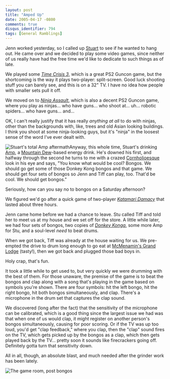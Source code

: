 ```yaml
---
layout: post
title: "Amped Up"
date: 2005-04-17 -0800
comments: true
disqus_identifier: 794
tags: [General Ramblings]
---
```

Jenn worked yesterday, so I called up
[Stuart](http://www.stuartthompson.net) to see if he wanted to hang out.
He came over and we decided to play some video games, since neither of
us really have had the free time we'd like to dedicate to such things as
of late.
 
 We played some [*Time Crisis
3*](http://www.amazon.com/exec/obidos/ASIN/B00009XS6L/mhsvortex), which
is a great PS2 Guncon game, but the shortcoming is the way it plays
two-player: split-screen. Good luck shooting stuff you can barely see,
and this is on a 32" TV. I have no idea how people with smaller sets
pull it off.
 
 We moved on to [*Ninja
Assault*](http://www.amazon.com/exec/obidos/ASIN/B00006JUK0/mhsvortex),
which is also a decent PS2 Guncon game, where you play as ninjas... who
have guns... who shoot at... uh... robotic spiders... who have guns...
and...
 
 OK, I can't really justify that it has really *anything at all* to do
with ninjas, other than the backgrounds with, like, trees and old Asian
looking buildings. I think you shoot at some ninja-looking guys, but
it's "ninja" in the loosest sense of the word I've ever dealt with.
 
 ![Stuart's total Amp
aftermath](https://hyqi8g.dm1.livefilestore.com/y2pm1soh5VeG98ZZuq-aJNDxGAqxzaCq23YxPBMRXzE9NZApq2Rb229jz7UHto9HhR20CvG141kywgrUWAtk4gnpdZEj7ouuMDkBVzL66FXbzo/20050417bongos_amp.jpg?psid=1)Anyway,
this whole time, Stuart's drinking [Amp](http://www.ampenergy.com), a
[Mountain Dew](http://www.mountaindew.com)-based energy drink. He's
downed his first, and halfway through the second he turns to me with a
crazed [Cornholioesque](http://www.geekasaurus.com/cornholio.html) look
in his eye and says, "You know what would be cool? Bongos. We should go
get some of those Donkey Kong bongos and that game. We should get four
sets of bongos so Jenn and Tiff can play, too. That'd be cool. We should
get bongos."
 
 Seriously, how can you say no to bongos on a Saturday afternoon?
 
 We figured we'd go after a quick game of two-player [*Katamari
Damacy*](http://www.amazon.com/exec/obidos/ASIN/B0002Y2XXQ/mhsvortex)
that lasted about three hours.
 
 Jenn came home before we had a chance to leave. Stu called Tiff and
told her to meet us at my house and we set off for the store. A little
while later, we had four sets of bongos, two copies of [*Donkey
Konga*](http://www.amazon.com/exec/obidos/ASIN/B0002ILS1A/mhsvortex),
some more Amp for Stu, and a soul-level *need* to beat drums.
 
 When we got back, Tiff was already at the house waiting for us. We
pre-empted the drive to drum long enough to go eat at [McMenamin's Grand
Lodge](http://www.mcmenamins.com/index.php?loc=59&id=464) (tasty!), then
we got back and plugged those bad boys in.
 
 Holy crap, that's fun.
 
 It took a little while to get used to, but very quickly we were
drumming with the best of them. For those unaware, the premise of the
game is to beat the bongos and clap along with a song that's playing in
the game based on symbols you're shown. There are four symbols: hit the
left bongo, hit the right bongo, hit both bongos simultaneously, and
clap. There's a microphone in the drum set that captures the clap
sound.
 
 We discovered (long after the fact) that the sensitivity of the
microphone can be calibrated, which is a good thing since the largest
issue we had was that when one of us would clap, it might register on
another person's bongos simultaneously, causing for poor scoring. Or if
the TV was up too loud, you'd get "clap feedback," where you clap, then
the "clap" sound fires on the TV, which gets picked up by the bongos as
a clap, which then gets played back by the TV... pretty soon it sounds
like firecrackers going off. Definitely gotta turn that sensitivity
down.
 
 All in all, though, an absolute blast, and much needed after the
grinder work has been lately.
 
 ![The game room, post
bongos](https://hyqi8g.dm2301.livefilestore.com/y2pGYWvWzUmwbErS1RrQ3Kc5BsJd3uHG2KjY11ir8HPolY_zVJCcdmeH41m8kdLv3YMGnbYYjm0J58nu2Q7PJK8mQ8J9tlU3FQ6PfMI_bjxlGI/20050417bongos_gameroom.jpg?psid=1)
